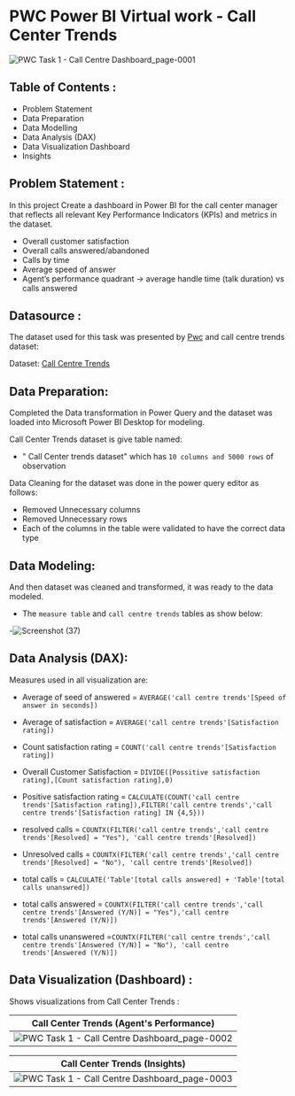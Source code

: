 # PWC Power BI Virtual work - Call Center Trends

![PWC Task 1 - Call Centre Dashboard_page-0001](https://github.com/Anabil12/Anabil12/assets/118571332/a78f3371-0bb4-45a7-841d-2806ca2322a8)
 
## Table of Contents :

- Problem Statement
- Data Preparation
- Data Modelling
- Data Analysis (DAX)
- Data Visualization Dashboard
- Insights

## Problem Statement :
In this project Create a dashboard in Power BI for the call center manager that reflects all relevant Key Performance Indicators (KPIs) and metrics in the dataset.

- Overall customer satisfaction
- Overall calls answered/abandoned
- Calls by time
- Average speed of answer
- Agent’s performance quadrant -> average handle time (talk duration) vs calls answered

## Datasource :

The dataset used for this task was presented by [Pwc](https://www.pwc.ch/en/careers-with-pwc/students/virtual-case-experience.html) and call centre trends dataset:

Dataset: [Call Centre Trends](https://github.com/Anabil12/PWC-Power-BI-Virtual-Work-Experience/blob/main/01%20Call-Center-Dataset.xlsx)

## Data Preparation:

Completed the Data transformation in Power Query and the dataset was loaded into Microsoft Power BI Desktop for modeling.

Call Center Trends dataset is give table named:

- " Call Center trends dataset" which has `10 columns and 5000 rows` of observation

Data Cleaning for the dataset was done in the power query editor as follows:

- Removed Unnecessary columns
- Removed Unnecessary rows
- Each of the columns in the table were validated to have the correct data type

## Data Modeling:

And then dataset was cleaned and transformed, it was ready to the data modeled.

- The `measure table` and `call centre trends` tables as show below:

-![Screenshot (37)](https://user-images.githubusercontent.com/118357991/227766088-7fe8f2b3-b4b3-4cfd-a925-0895874ea956.png)

## Data Analysis (DAX):

Measures used in  all visualization are:

- Average of seed of answered = `AVERAGE('call centre trends'[Speed of answer in seconds])`

- Average of satisfaction = `AVERAGE('call centre trends'[Satisfaction rating])`

- Count satisfaction rating = `COUNT('call centre trends'[Satisfaction rating])`

- Overall Customer Satisfaction = `DIVIDE([Possitive satisfaction rating],[Count satisfaction rating],0)`

- Positive satisfaction rating = `CALCULATE(COUNT('call centre trends'[Satisfaction rating]),FILTER('call centre trends','call centre trends'[Satisfaction rating] IN {4,5}))`

- resolved calls = `COUNTX(FILTER('call centre trends','call centre trends'[Resolved] = "Yes"), 'call centre trends'[Resolved])`

- Unresolved calls = `COUNTX(FILTER('call centre trends','call centre trends'[Resolved] = "No"), 'call centre trends'[Resolved])`

- total calls =  `CALCULATE('Table'[total calls answered] + 'Table'[total calls unanswred])`

- total calls answered = `COUNTX(FILTER('call centre trends','call centre trends'[Answered (Y/N)] = "Yes"),'call centre trends'[Answered (Y/N)])`

- total calls unanswered =`COUNTX(FILTER('call centre trends','call centre trends'[Answered (Y/N)] = "No"), 'call centre trends'[Answered (Y/N)])`

## Data Visualization (Dashboard) :

Shows visualizations from Call Center Trends :


| Call Center Trends (Agent's Performance) |
| ----------- |
| ![PWC Task 1 - Call Centre Dashboard_page-0002](https://github.com/Anabil12/Anabil12/assets/118571332/39e790ed-e2e0-4aae-9986-b30c62894303) |

| Call Center Trends (Insights) |
| ----------- |
| ![PWC Task 1 - Call Centre Dashboard_page-0003](https://github.com/Anabil12/Anabil12/assets/118571332/1a05ac05-c84e-47fc-8563-fe85c48604da) |




